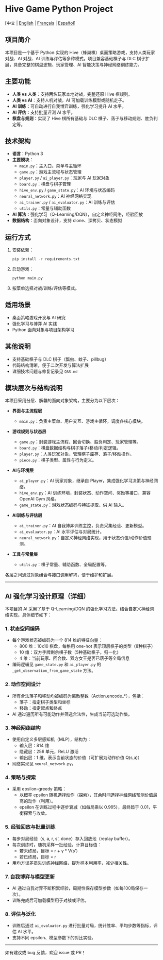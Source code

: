 # Hive Game Python Project

[中文 | [English](./README.en.md) | [Français](./README.fr.md) | [Español](./README.es.md)]

## 项目简介
本项目是一个基于 Python 实现的 Hive（蜂巢棋）桌面策略游戏，支持人类玩家对战、AI 对战、AI 训练与评估等多种模式。项目兼容基础棋子与 DLC 棋子扩展，具备完整的棋盘逻辑、玩家管理、AI 智能决策与神经网络训练能力。

## 主要功能
- **人类 vs 人类**：支持两名玩家本地对战，完整还原 Hive 棋规则。
- **人类 vs AI**：支持人机对战，AI 可加载训练模型或随机走子。
- **AI 训练**：可自动进行自我博弈训练，强化学习提升 AI 水平。
- **AI 评估**：支持批量评测 AI 水平。
- **棋盘与规则**：实现了 Hive 棋所有基础与 DLC 棋子、落子与移动规则、胜负判定等。

## 技术架构
- **语言**：Python 3
- **主要模块**：
  - `main.py`：主入口，菜单与主循环
  - `game.py`：游戏主流程与状态管理
  - `player.py` / `ai_player.py`：玩家与 AI 玩家对象
  - `board.py`：棋盘与棋子管理
  - `hive_env.py` / `game_state.py`：AI 环境与状态编码
  - `neural_network.py`：AI 神经网络实现
  - `ai_trainer.py` / `ai_evaluator.py`：AI 训练与评估
  - `utils.py`：常量与辅助函数
- **AI 算法**：强化学习（Q-Learning/DQN），自定义神经网络，经验回放
- **数据结构**：面向对象设计，支持 clone、深拷贝、状态模拟

## 运行方式
1. 安装依赖：
   ```bash
   pip install -r requirements.txt
   ```
2. 启动游戏：
   ```bash
   python main.py
   ```
3. 按菜单选择对战/训练/评估等模式。

## 适用场景
- 桌面策略游戏开发与 AI 研究
- 强化学习与博弈 AI 实践
- Python 面向对象与项目架构学习

## 其他说明
- 支持基础棋子与 DLC 棋子（瓢虫、蚊子、pillbug）
- 代码结构清晰，便于二次开发与算法扩展
- 详细技术问题与修复记录见 `Q&S.md`

## 模块层次与结构说明

本项目采用分层、解耦的面向对象架构，主要分为以下层次：

- **界面与主流程层**
  - `main.py`：负责主菜单、用户交互、游戏主循环，调度各核心模块。

- **游戏规则与状态层**
  - `game.py`：封装游戏主流程、回合切换、胜负判定、玩家管理等。
  - `board.py`：棋盘数据结构与棋子落子/移动/判定逻辑。
  - `player.py`：人类玩家对象，管理棋子库存、落子/移动操作。
  - `piece.py`：棋子类型、属性与行为定义。

- **AI与环境层**
  - `ai_player.py`：AI 玩家对象，继承自 Player，集成强化学习决策与神经网络。
  - `hive_env.py`：AI 训练环境，封装状态、动作空间、奖励等接口，兼容 OpenAI Gym 风格。
  - `game_state.py`：游戏状态编码与特征提取，供 AI 输入。

- **AI训练与评估层**
  - `ai_trainer.py`：AI 自我博弈训练主控，负责采集经验、更新模型。
  - `ai_evaluator.py`：AI 水平评估与对局统计。
  - `neural_network.py`：自定义神经网络实现，用于状态价值/动作价值预测。

- **工具与常量层**
  - `utils.py`：棋子常量、辅助函数、全局配置等。

各层之间通过对象组合与接口调用解耦，便于维护和扩展。

---

## AI 强化学习设计原理（详细）

本项目的 AI 采用了基于 Q-Learning/DQN 的强化学习方法，结合自定义神经网络实现。具体细节如下：

### 1. 状态空间编码
- 每个游戏状态被编码为一个 814 维的特征向量：
  - 800 维：10x10 棋盘，每格用 one-hot 表示顶层棋子的类型（8种棋子）
  - 10 维：双方手牌剩余棋子数（5种基础棋子，归一化）
  - 4 维：当前玩家、回合数、双方女王是否已落子等全局信息
- 编码逻辑见 `game_state.py` 和 `ai_player.py` 的 `_get_observation_from_game_state` 方法。

### 2. 动作空间设计
- 所有合法落子和移动均被编码为离散整数（Action.encode_*），包括：
  - 落子：指定棋子类型和坐标
  - 移动：指定起点和终点
- AI 通过遍历所有可能动作并筛选合法性，生成当前可选动作集。

### 3. 神经网络结构
- 使用自定义多层感知机（MLP），结构为：
  - 输入层：814 维
  - 隐藏层：256 单元，ReLU 激活
  - 输出层：1 维，表示当前状态的价值（可扩展为动作价值 Q(s,a)）
- 网络实现见 `neural_network.py`。

### 4. 策略与探索
- 采用 epsilon-greedy 策略：
  - 以概率 epsilon 随机选择动作（探索），其余时间选择神经网络预测价值最高的动作（利用）。
  - epsilon 在训练过程中逐步衰减（如每局乘以 0.995），最终趋于 0.01，平衡探索与收敛。

### 5. 经验回放与批量训练
- 每步对局经验（s, a, r, s', done）存入回放池（replay buffer）。
- 每次训练时，随机采样一批经验，计算目标值：
  - 若未终局，目标 = r + γ * V(s')
  - 若已终局，目标 = r
- 用均方误差损失训练神经网络，提升样本利用率，减少相关性。

### 7. 自我博弈与模型更新
- AI 通过自我对弈不断积累经验，周期性保存模型参数（如每100局保存一次）。
- 训练完成后可加载模型用于对战或评估。

### 8. 评估与泛化
- 训练后通过 `ai_evaluator.py` 进行批量对局，统计胜率、平均步数等指标，评估 AI 水平。
- 支持不同 epsilon、模型参数下的对比实验。

---

如有建议或 bug 反馈，欢迎 issue 或 PR！
